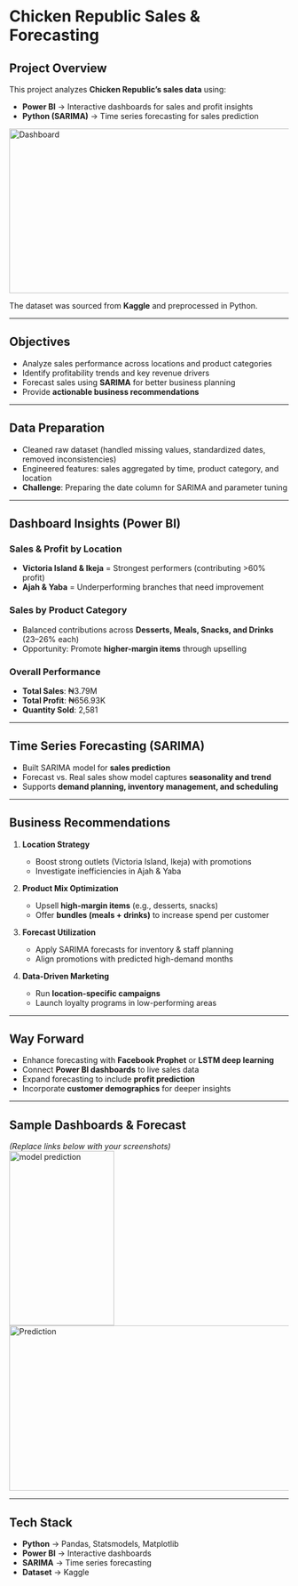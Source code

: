 # Chicken Republic Sales & Forecasting  

## Project Overview  
This project analyzes **Chicken Republic’s sales data** using:  
- **Power BI** → Interactive dashboards for sales and profit insights  
- **Python (SARIMA)** → Time series forecasting for sales prediction  
<img width="516" height="296" alt="Dashboard" src="https://github.com/user-attachments/assets/ee98d38c-4ce3-436e-ae2f-15c540773521" />

The dataset was sourced from **Kaggle** and preprocessed in Python.  

---

## Objectives  
- Analyze sales performance across locations and product categories  
- Identify profitability trends and key revenue drivers  
- Forecast sales using **SARIMA** for better business planning  
- Provide **actionable business recommendations**  

---

## Data Preparation  
- Cleaned raw dataset (handled missing values, standardized dates, removed inconsistencies)  
- Engineered features: sales aggregated by time, product category, and location  
- **Challenge**: Preparing the date column for SARIMA and parameter tuning  

---

## Dashboard Insights (Power BI)  

### Sales & Profit by Location  
- **Victoria Island & Ikeja** = Strongest performers (contributing >60% profit)  
- **Ajah & Yaba** = Underperforming branches that need improvement  

### Sales by Product Category  
- Balanced contributions across **Desserts, Meals, Snacks, and Drinks** (23–26% each)  
- Opportunity: Promote **higher-margin items** through upselling  

### Overall Performance  
- **Total Sales**: ₦3.79M  
- **Total Profit**: ₦656.93K  
- **Quantity Sold**: 2,581  

---

## Time Series Forecasting (SARIMA)  
- Built SARIMA model for **sales prediction**  
- Forecast vs. Real sales show model captures **seasonality and trend**  
- Supports **demand planning, inventory management, and scheduling**  

---

## Business Recommendations  
1. **Location Strategy**  
   - Boost strong outlets (Victoria Island, Ikeja) with promotions  
   - Investigate inefficiencies in Ajah & Yaba  

2. **Product Mix Optimization**  
   - Upsell **high-margin items** (e.g., desserts, snacks)  
   - Offer **bundles (meals + drinks)** to increase spend per customer  

3. **Forecast Utilization**  
   - Apply SARIMA forecasts for inventory & staff planning  
   - Align promotions with predicted high-demand months  

4. **Data-Driven Marketing**  
   - Run **location-specific campaigns**  
   - Launch loyalty programs in low-performing areas  

---

## Way Forward  
- Enhance forecasting with **Facebook Prophet** or **LSTM deep learning**  
- Connect **Power BI dashboards** to live sales data  
- Expand forecasting to include **profit prediction**  
- Incorporate **customer demographics** for deeper insights  

---

## Sample Dashboards & Forecast  
*(Replace links below with your screenshots)*  
<img width="189" height="314" alt="model prediction" src="https://github.com/user-attachments/assets/bd7fbc15-a0ff-49f6-8868-97aa9b1874a7" />
<img width="527" height="297" alt="Prediction" src="https://github.com/user-attachments/assets/0d53d8d1-bd7c-4cf3-a1c4-b9d7ecfb4e19" />


---

## Tech Stack  
- **Python** → Pandas, Statsmodels, Matplotlib  
- **Power BI** → Interactive dashboards  
- **SARIMA** → Time series forecasting  
- **Dataset** → Kaggle  
